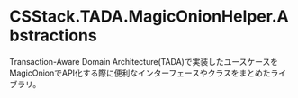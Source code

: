 # CSStack.TADA.MagicOnionHelper.Abstractions

Transaction-Aware Domain Architecture(TADA)で実装したユースケースをMagicOnionでAPI化する際に便利なインターフェースやクラスをまとめたライブラリ。
